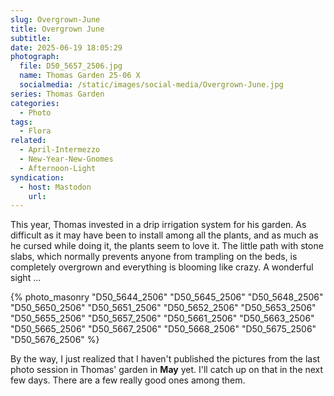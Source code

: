```yaml
---
slug: Overgrown-June
title: Overgrown June
subtitle: 
date: 2025-06-19 18:05:29
photograph:
  file: D50_5657_2506.jpg
  name: Thomas Garden 25-06 X
  socialmedia: /static/images/social-media/Overgrown-June.jpg
series: Thomas Garden
categories:
  - Photo
tags:
  - Flora
related:
  - April-Intermezzo
  - New-Year-New-Gnomes
  - Afternoon-Light
syndication:
  - host: Mastodon
    url:
---
```


This year, Thomas invested in a drip irrigation system for his garden. As difficult as it may have been to install among all the plants, and as much as he cursed while doing it, the plants seem to love it. The little path with stone slabs, which normally prevents anyone from trampling on the beds, is completely overgrown and everything is blooming like crazy. A wonderful sight ...

<!-- more -->

{% photo_masonry
"D50_5644_2506"
"D50_5645_2506"
"D50_5648_2506"
"D50_5650_2506"
"D50_5651_2506"
"D50_5652_2506"
"D50_5653_2506"
"D50_5655_2506"
"D50_5657_2506"
"D50_5661_2506"
"D50_5663_2506"
"D50_5665_2506"
"D50_5667_2506"
"D50_5668_2506"
"D50_5675_2506"
"D50_5676_2506"
%}

By the way, I just realized that I haven't published the pictures from the last photo session in Thomas' garden in **May** yet. I'll catch up on that in the next few days. There are a few really good ones among them.
